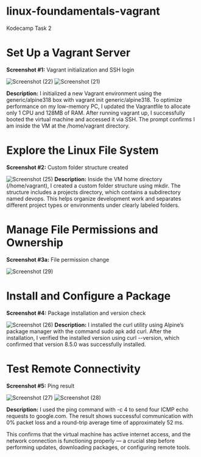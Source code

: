 # linux-foundamentals-vagrant
Kodecamp Task 2
# Set Up a Vagrant Server
__Screenshot #1:__ Vagrant initialization and SSH login

![Screenshot (22)](https://github.com/user-attachments/assets/814345d2-debe-4ab6-97b8-3f028451dae1)
![Screenshot (21)](https://github.com/user-attachments/assets/aa396a9e-8514-474b-9861-e3d06b6caed8)

__Description:__ I initialized a new Vagrant environment using the generic/alpine318 box with vagrant init generic/alpine318. To optimize performance on my low-memory PC, I updated the Vagrantfile to allocate only 1 CPU and 128MB of RAM. After running vagrant up, I successfully booted the virtual machine and accessed it via SSH. The prompt confirms I am inside the VM at the /home/vagrant directory.

# Explore the Linux File System

__Screenshot #2:__ Custom folder structure created

![Screenshot (25)](https://github.com/user-attachments/assets/8cbed2dd-951b-4df9-a1cc-1a81f4d081be)
__Description:__ Inside the VM home directory (/home/vagrant), I created a custom folder structure using mkdir. The structure includes a projects directory, which contains a subdirectory named devops. This helps organize development work and separates different project types or environments under clearly labeled folders.

# Manage File Permissions and Ownership
__Screenshot #3a:__ File permission change

![Screenshot (29)](https://github.com/user-attachments/assets/6b245dbc-1b35-419e-8399-7cc8e91bd8db)

# Install and Configure a Package
__Screenshot #4:__ Package installation and version check

![Screenshot (26)](https://github.com/user-attachments/assets/dd5ff685-cc38-4e5d-808d-3634cd9c88e4)
__Description:__ I installed the curl utility using Alpine’s package manager with the command sudo apk add curl. After the installation, I verified the installed version using curl --version, which confirmed that version 8.5.0 was successfully installed.

# Test Remote Connectivity
__Screenshot #5:__ Ping result

![Screenshot (27)](https://github.com/user-attachments/assets/21c278c3-dad7-4734-b85c-ac1e60ff8eb7)
![Screenshot (28)](https://github.com/user-attachments/assets/6949dd9e-fbb9-4acf-bbec-3a735e8cc694)

__Description:__ I used the ping command with -c 4 to send four ICMP echo requests to google.com. The result shows successful communication with 0% packet loss and a round-trip average time of approximately 52 ms.

This confirms that the virtual machine has active internet access, and the network connection is functioning properly — a crucial step before performing updates, downloading packages, or configuring remote tools.
